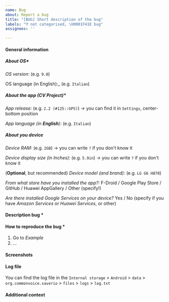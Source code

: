 ```yaml
---
name: Bug
about: Report a bug
title: "[BUG] Short description of the bug"
labels: "⁉️ not categorised, \U0001F41E bug"
assignees: ''

---
```


<!--Please fill the below sections and fields. Fields / Sections marked with the * are required, other are optional but recommanded-->

<!--You can add all other information in "Additional context"-->

#### General information

##### About OS*

_OS version:_ (e.g. `9.0`)

OS language (in English):_ (e.g. `Italian`)

<!--For OS: I mean Android, HarmonyOS, etc. You can fiend this information, usually, in "System" > "Software info"-->

##### About the app (CV Project)*

_App release:_ (e.g. `2.2 (#125::GPS)`) -> you can find it in `Settings`, center-bottom position

<!--The `::SOURCE` is: if you installed via Google Play Store, it should be `::GPS`, via F-Droid or GitHub, it should be `::FD-GH`, via Huawei AppGallery it should be `::HAG`-->

_App language (in **English**):_ (e.g. `Italian`)

##### About you device

_Device RAM:_ (e.g. `2GB`) -> you can write `?` if you don't know it

_Device display size (in Inches):_ (e.g. `5.9in`) -> you can write `?` if you don't know it

(**Optional**, but recommended) _Device model (and brand):_ (e.g. `LG G6 H870`)

_From what store have you installed the app?:_  F-Droid / Google Play Store / GitHub / Huawei AppGallery / Other (specify!)

_Are there installed Google Services on your device?_ Yes / No (specify if you have *Amazon Services* or *Huawei Services*, or other)

#### **Description bug** *

<!--A detailed description of the bug-->

#### **How to reproduce the bug** *

<!--The process to reproduce the bug-->

1. Go to _Example_
2. ...

#### **Screenshots**

<!--A detailed description of the bug-->

#### Log file

<!--You can attach the log file, to help us to understand where the bug is. You need before to enable the "Save log to file" in *Settings* > *Advanced*. After this, try to reproduce the bug. When you found the bug, so you can attach the "log.txt" file.-->

You can find the log file in the `Internal storage` > `Android` >  `data` > `org.commonvoice.saverio` > `files` > `logs` > `log.txt`

#### **Additional context**

<!--All other information you want to report-->
